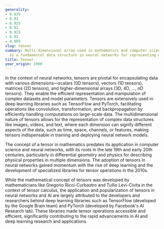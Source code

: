 ```yaml
---
generality:
- 0.935
- 0.93
- 0.925
- 0.92
- 0.915
- 0.91
- 0.905
slug: tensor
summary: Multi-dimensional array used in mathematics and computer science, serving
  as a fundamental data structure in neural networks for representing data and parameters.
title: Tensor
year_origin: 1900
---
```


In the context of neural networks, tensors are pivotal for encapsulating data with various dimensions—scalars (0D tensors), vectors (1D tensors), matrices (2D tensors), and higher-dimensional arrays (3D, 4D, ..., nD tensors). They enable the efficient representation and manipulation of complex datasets and model parameters. Tensors are extensively used in deep learning libraries such as TensorFlow and PyTorch, facilitating operations like convolution, transformation, and backpropagation by efficiently handling computations on large-scale data. The multidimensional nature of tensors allows for the representation of complex data structures like images, videos, and text, where each dimension can signify different aspects of the data, such as time, space, channels, or features, making tensors indispensable in training and deploying neural network models.

The concept of a tensor in mathematics predates its application in computer science and neural networks, with its roots in the late 19th and early 20th centuries, particularly in differential geometry and physics for describing physical properties in multiple dimensions. The adoption of tensors in neural networks gained momentum with the rise of deep learning and the development of specialized libraries for tensor operations in the 2010s.

While the mathematical concept of tensors was developed by mathematicians like Gregorio Ricci-Curbastro and Tullio Levi-Civita in the context of tensor calculus, the application and popularization of tensors in neural networks and AI are largely attributed to the developers and researchers behind deep learning libraries such as TensorFlow (developed by the Google Brain team) and PyTorch (developed by Facebook's AI Research lab). These libraries made tensor operations accessible and efficient, significantly contributing to the rapid advancements in AI and deep learning research and applications.